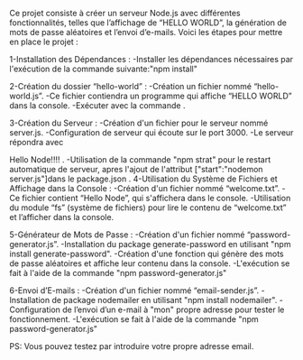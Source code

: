 Ce projet consiste à créer un serveur Node.js avec différentes fonctionnalités, telles que l’affichage de “HELLO WORLD”,
la génération de mots de passe aléatoires et l’envoi d’e-mails. Voici les étapes pour mettre en place le projet :

1-Installation des Dépendances :
-Installer les dépendances nécessaires par l'exécution de la commande suivante:"npm install"

2-Création du dossier “hello-world” :
-Création un fichier nommé “hello-world.js”.
-Ce fichier contiendra un programme qui affiche “HELLO WORLD” dans la console.
-Exécuter avec la commande .

3-Création du Serveur :
-Création d'un fichier pour le serveur nommé server.js.
-Configuration de serveur qui écoute sur le port 3000.
-Le serveur répondra avec

Hello Node!!!!
.
-Utilisation de la commande "npm strat" pour le restart automatique de serveur, apres l'ajout de l'attribut ["start":"nodemon server.js"]dans le package.json .
4-Utilisation du Système de Fichiers et Affichage dans la Console :
-Création d'un fichier nommé “welcome.txt”.
-Ce fichier contient “Hello Node”, qui s'affichera dans le console.
-Utilisation du module “fs” (système de fichiers) pour lire le contenu de “welcome.txt” et l’afficher dans la console.

5-Générateur de Mots de Passe :
-Création d'un fichier nommé “password-generator.js”.
-Installation du package generate-password en utilisant "npm install generate-password".
-Création d'une fonction qui génère des mots de passe aléatoires et affiche leur contenu dans la console.
-L'exécution se fait à l'aide de la commande "npm password-generator.js"

6-Envoi d’E-mails :
-Création d'un fichier nommé “email-sender.js”.
-Installation de package nodemailer en utilisant "npm install nodemailer".
-Configuration de l’envoi d’un e-mail à "mon" propre adresse pour tester le fonctionnement.
-L'exécution se fait à l'aide de la commande "npm password-generator.js"

PS: Vous pouvez testez par introduire votre propre adresse email.
